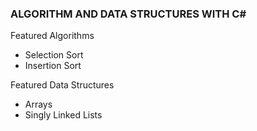 ### ALGORITHM AND DATA STRUCTURES WITH C#

Featured Algorithms

- Selection Sort
- Insertion Sort


Featured Data Structures

- Arrays
- Singly Linked Lists